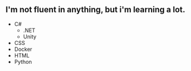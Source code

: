 ## I'm not fluent in anything, but i'm learning a lot.

- C#
  - .NET
  - Unity
- CSS
- Docker
- HTML
- Python
